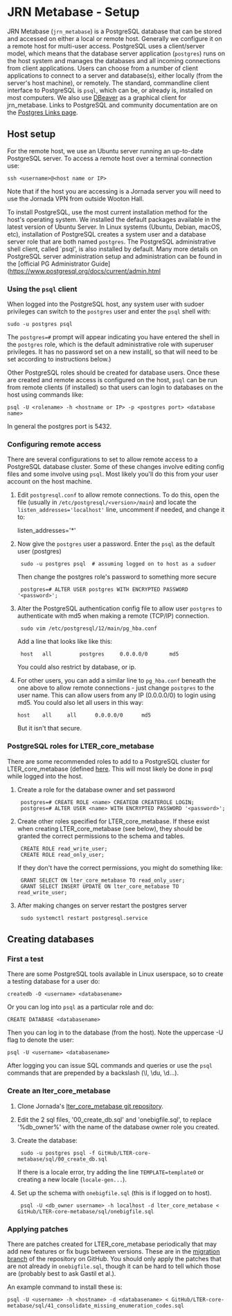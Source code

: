 # JRN Metabase - Setup

JRN Metabase (`jrn_metabase`) is a PostgreSQL database that can be stored and accessed on either a local or remote host. Generally we configure it on a remote host for multi-user access. PostgreSQL uses a client/server model, which means that the database server application (`postgres`) runs on the host system and manages the databases and all incoming connections from client applications. Users can choose from a number of client applications to connect to a server and database(s), either locally (from the server's host machine), or remotely. The standard, commandline client interface to PostgreSQL is `psql`, which can be, or already is, installed on most computers. We also use [DBeaver](https://dbeaver.io/download/) as a graphical client for jrn_metabase. Links to PostgreSQL and community documentation are on the [Postgres Links page](postgres_links.md).

## Host setup

For the remote host, we use an Ubuntu server running an up-to-date PostgreSQL server. To access a remote host over a terminal connection use:

    ssh <username>@<host name or IP>

Note that if the host you are accessing is a Jornada server you will need to use the Jornada VPN from outside Wooton Hall.

To install PostgreSQL, use the most current installation method for the host's operating system. We installed the default packages available in the latest version of Ubuntu Server. In Linux systems (Ubuntu, Debian, macOS, etc), installation of PostgreSQL creates a system user and a database server role that are both named `postgres`. The PostgreSQL administrative shell client, called `psql', is also installed by default. Many more details on PostgreSQL server administration setup and administration can be found in the [official PG Administrator Guide](https://www.postgresql.org/docs/current/admin.html

### Using the `psql` client

When logged into the PostgreSQL host, any system user with sudoer privileges can switch to the `postgres` user and enter the `psql` shell with:

    sudo -u postgres psql

The `postgres=#` prompt will appear indicating you have entered the shell in the `postgres` role, which is the default administrative role with superuser privileges. It has no password set on a new install(, so that will need to be set according to instructions below.)

Other PostgreSQL roles should be created for database users. Once these are created and remote access is configured on the host, `psql` can be run from remote clients (if installed) so that users can login to databases on the host using commands like:

    psql -U <rolename> -h <hostname or IP> -p <postgres port> <database name>

In general the postgres port is 5432.

### Configuring remote access

There are several configurations to set to allow remote access to a PostgreSQL database cluster. Some of these changes involve editing config files and some involve using `psql`. Most likely you'll do this from your user account on the host machine.

1. Edit `postgresql.conf` to allow remote connections. To do this, open the file (usually in `/etc/postgresql/<version>/main`) and locate the `listen_addresses='localhost'` line, uncomment if needed, and change it to:

	listen_addresses='\*'

2. Now give the `postgres` user a password. Enter the `psql` as the default user (postgres)

        sudo -u postgres psql  # assuming logged on to host as a sudoer

    Then change the postgres role's password to something more secure    

        postgres=# ALTER USER postgres WITH ENCRYPTED PASSWORD '<password>';


3. Alter the PostgreSQL authentication config file to allow user `postgres` to authenticate with md5 when making a remote (TCP/IP) connection.

        sudo vim /etc/postgresql/12/main/pg_hba.conf

    Add a line that looks like like this:

        host   all         postgres     0.0.0.0/0       md5

    You could also restrict by database, or ip.

4.  For other users, you can add a similar line to `pg_hba.conf` beneath the one above to allow remote connections - just change `postgres` to the user name. This can allow users from any IP (0.0.0.0/0) to login using md5. You could also let all users in this way:

        host    all     all      0.0.0.0/0      md5

    But it isn't that secure.

### PostgreSQL roles for LTER_core_metabase

There are some recommended roles to add to a PostgreSQL cluster for LTER_core_metabase (defined [here](https://github.com/lter/LTER-core-metabase/blob/master/docs/quick_start.md#1-create-users-and-assign-privileges). This will most likely be done in psql while logged into the host.

1. Create a role for the database owner and set password

        postgres=# CREATE ROLE <name> CREATEDB CREATEROLE LOGIN;
        postgres=# ALTER USER <name> WITH ENCRYPTED PASSWORD '<password>';

2. Create other roles specified for LTER_core_metabase. If these exist when creating LTER_core_metabase (see below), they should be granted the correct permissions to the schema and tables.

        CREATE ROLE read_write_user;
        CREATE ROLE read_only_user;

    If they don't have the correct permissions, you might do something like:

        GRANT SELECT ON lter_core_metabase TO read_only_user;
        GRANT SELECT INSERT UPDATE ON lter_core_metabase TO read_write_user;

3. After making changes on server restart the postgres server

        sudo systemctl restart postgresql.service

## Creating databases

### First a test

There are some PostgreSQL tools available in Linux userspace, so to create a testing database for a user do:

    createdb -O <username> <databasename>

Or you can log into `psql` as a particular role and do:

    CREATE DATABASE <databasename>

Then you can log in to the database (from the host). Note the uppercase -U flag to denote the user:

    psql -U <username> <databasename>

After logging you can issue SQL commands and queries or use the `psql` commands that are prepended by a backslash (\l, \du, \d...).

### Create an lter_core_metabase

1. Clone Jornada's [lter_core_metabase git repository](https://github.com/jornada-im/LTER-core-metabase).

2. Edit the 2 sql files, '00_create_db.sql' and 'onebigfile.sql', to replace '%db_owner%' with the name of the database owner role you created.

3. Create the database:

        sudo -u postgres psql -f GitHub/LTER-core-metabase/sql/00_create_db.sql

    If there is a locale error, try adding the line `TEMPLATE=template0` or creating a new locale (`locale-gen...`).

4. Set up the schema with `onebigfile.sql` (this is if logged on to host).

        psql -U <db_owner username> -h localhost -d lter_core_metabase < GitHub/LTER-core-metabase/sql/onebigfile.sql

### Applying patches

There are patches created for LTER_core_metabase periodically that may add new features or fix bugs between versions. These are in the [migration branch](https://github.com/lter/LTER-core-metabase/tree/migration/sql) of the repository on GitHub. You should only apply the patches that are not already in `onebigfile.sql`, though it can be hard to tell which those are (probably best to ask Gastil et al.).

An example command to install these is:

    psql -U <username> -h <hostname> -d <databasename> < GitHub/LTER-core-metabase/sql/41_consolidate_missing_enumeration_codes.sql
